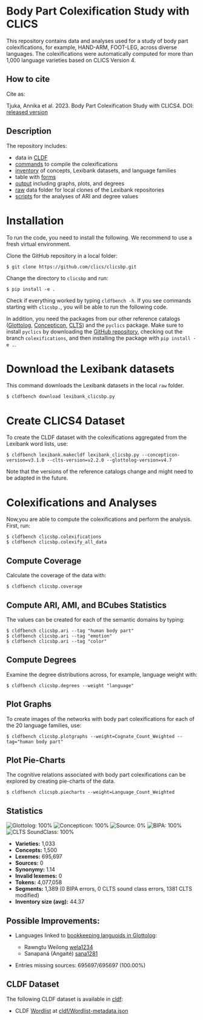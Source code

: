 # Body Part Colexification Study with CLICS

This repository contains data and analyses used for a study of body part colexifications, for example, HAND-ARM, FOOT-LEG, across diverse languages. The colexifications were automatically computed for more than 1,000 language varieties based on CLICS Version 4. 

## How to cite

Cite as:

Tjuka, Annika et al. 2023. Body Part Colexification Study with CLICS4. DOI: [released version](../../releases/)

## Description

The repository includes:

- data in [CLDF](/cldf)
- [commands](/clicsbpcommands) to compile the colexifications
- [inventory](/etc) of concepts, Lexibank datasets, and language families 
- table with [forms](/examples/clicspb.tsv)
- [output](/output) including graphs, plots, and degrees
- [raw](/raw) data folder for local clones of the Lexibank repositories
- [scripts](/scripts) for the analyses of ARI and degree values


# Installation

To run the code, you need to install the following. We recommend to use a fresh virtual environment.

Clone the GitHub repository in a local folder:

```
$ git clone https://github.com/clics/clicsbp.git
```

Change the directory to `clicsbp` and run:

```
$ pip install -e .
```

Check if everything worked by typing `cldfbench -h`. If you see commands starting with `clicsbp.`, you will be able to run the following code.

In addition, you need the packages from our other reference catalogs ([Glottolog](https://pypi.org/project/pyglottolog/), [Concepticon](https://pypi.org/project/pyconcepticon/), [CLTS](https://pypi.org/project/pyclts/)) and the `pyclics` package. Make sure to install `pyclics` by downloading the [GitHub repository](https://github.com/clics/pyclics), checking out the branch `colexifications`, and then installing the package with `pip install -e .`.


# Download the Lexibank datasets

This command downloads the Lexibank datasets in the local `raw` folder. 

```
$ cldfbench download lexibank_clicsbp.py
```


# Create CLICS4 Dataset

To create the CLDF dataset with the colexifications aggregated from the Lexibank word lists, use:

```
$ cldfbench lexibank.makecldf lexibank_clicsbp.py --concepticon-version=v3.1.0 --clts-version=v2.2.0 --glottolog-version=v4.7
```

Note that the versions of the reference catalogs change and might need to be adapted in the future.


# Colexifications and Analyses

Now,you are able to compute the colexifications and perform the analysis. First, run:

```
$ cldfbench clicsbp.colexifications
$ cldfbench clicsbp.colexify_all_data
```

## Compute Coverage

Calculate the coverage of the data with:

```
$ cldfbench clicsbp.coverage
```

## Compute ARI, AMI, and BCubes Statistics

The values can be created for each of the semantic domains by typing:

```
$ cldfbench clicsbp.ari --tag "human body part"
$ cldfbench clicsbp.ari --tag "emotion"
$ cldfbench clicsbp.ari --tag "color"
```

## Compute Degrees

Examine the degree distributions across, for example, language weight with:

```
$ cldfbench clicsbp.degrees --weight "language"
```

## Plot Graphs

To create images of the networks with body part colexifications for each of the 20 language families, use:

```
$ cldfbench clicsbp.plotgraphs --weight=Cognate_Count_Weighted --tag="human body part"
```

## Plot Pie-Charts

The cognitive relations associated with body part colexifications can be explored by creating pie-charts of the data.

```
$ cldfbench clicspb.piecharts --weight=Language_Count_Weighted
```


## Statistics

![Glottolog: 100%](https://img.shields.io/badge/Glottolog-100%25-brightgreen.svg "Glottolog: 100%")
![Concepticon: 100%](https://img.shields.io/badge/Concepticon-100%25-brightgreen.svg "Concepticon: 100%")
![Source: 0%](https://img.shields.io/badge/Source-0%25-red.svg "Source: 0%")
![BIPA: 100%](https://img.shields.io/badge/BIPA-100%25-brightgreen.svg "BIPA: 100%")
![CLTS SoundClass: 100%](https://img.shields.io/badge/CLTS%20SoundClass-100%25-brightgreen.svg "CLTS SoundClass: 100%")

- **Varieties:** 1,033
- **Concepts:** 1,500
- **Lexemes:** 695,697
- **Sources:** 0
- **Synonymy:** 1.14
- **Invalid lexemes:** 0
- **Tokens:** 4,077,058
- **Segments:** 1,389 (0 BIPA errors, 0 CLTS sound class errors, 1381 CLTS modified)
- **Inventory size (avg):** 44.37

## Possible Improvements:

- Languages linked to [bookkeeping languoids in Glottolog](http://glottolog.org/glottolog/glottologinformation#bookkeepinglanguoids):
  - Rawngtu Weilong [wela1234](http://glottolog.org/resource/languoid/id/wela1234)
  - Sanapaná (Angaité) [sana1281](http://glottolog.org/resource/languoid/id/sana1281)


- Entries missing sources: 695697/695697 (100.00%)

## CLDF Dataset

The following CLDF dataset is available in [cldf](cldf):

- CLDF [Wordlist](https://github.com/cldf/cldf/tree/master/modules/Wordlist) at [cldf/Wordlist-metadata.json](cldf/Wordlist-metadata.json)